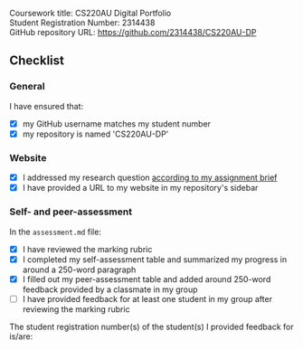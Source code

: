 Coursework title: CS220AU Digital Portfolio  
Student Registration Number: 2314438  
GitHub repository URL: https://github.com/2314438/CS220AU-DP  

## Checklist
<!-- complete the checklist below by simply replacing the space with an 'x' as seen in the first checkpoint below --> 

### General
I have ensured that:

- [x] my GitHub username matches my student number
- [x] my repository is named 'CS220AU-DP'

### Website
- [x] I addressed my research question [according to my assignment brief](https://navigatingthedigitalworld.com/docs/cs220au)
- [x] I have provided a URL to my website in my repository's sidebar

### Self- and peer-assessment
In the `assessment.md` file:

- [x] I have reviewed the marking rubric
- [x] I completed my self-assessment table and summarized my progress in around a 250-word paragraph
- [x] I filled out my peer-assessment table and added around 250-word feedback provided by a classmate in my group
- [ ] I have provided feedback for at least one student in my group after reviewing the marking rubric

The student registration number(s) of the student(s) I provided feedback for is/are: <!-- add student number --> 
